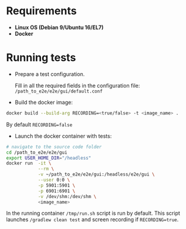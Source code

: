 # Requirements

* **Linux OS (Debian 9/Ubuntu 16/EL7)**
* **Docker**

# Running tests

* Prepare a test configuration.

  Fill in all the required fields in the configuration file: `/path_to_e2e/e2e/gui/default.conf`
    
* Build the docker image:

```bash
docker build --build-arg RECORDING=<true/false> -t <image_name> .
```
By default `RECORDING=false`

* Launch the docker container with tests:
```bash
# navigate to the source code folder
cd /path_to_e2e/e2e/gui
export USER_HOME_DIR="/headless"
docker run  -it \
            --rm \
            -v ~/path_to_e2e/e2e/gui:/headless/e2e/gui \
            --user 0:0 \
            -p 5901:5901 \
            -p 6901:6901 \
            -v /dev/shm:/dev/shm \
            <image_name>
```
In the running container `/tmp/run.sh` script is run by default. This script launches `/gradlew clean test` and screen recording if `RECORDING=true`.
